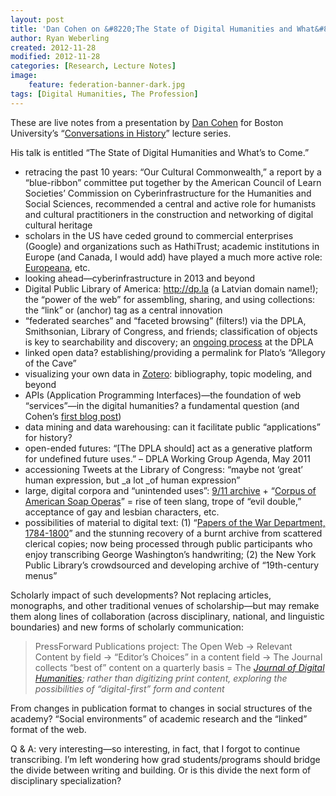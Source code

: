 ```yaml
---
layout: post
title: 'Dan Cohen on &#8220;The State of Digital Humanities and What&#8217;s to Come&#8221;'
author: Ryan Weberling
created: 2012-11-28
modified: 2012-11-28
categories: [Research, Lecture Notes]
image:
    feature: federation-banner-dark.jpg
tags: [Digital Humanities, The Profession]
---
```

<span class="Z3988" title="ctx_ver=Z39.88-2004&rft_val_fmt=info%3Aofi%2Ffmt%3Akev%3Amtx%3Adc&rfr_id=info%3Asid%2Focoins.info%3Agenerator&rft.type=&rft.format=text&rft.title=Dan+Cohen%2C+%22The+State+of+Digital+Humanities+and+What%27s+to+Come%22&rft.source=Ryan+Weberling&rft.date=2012-11-28&rft.identifier=http%3A%2F%2Fryanweberling.com%2F%3Fp%3D132&rft.language=English&rft.subject=DH&rft.aulast=Weberling&rft.aufirst=Ryan"></span>

These are live notes from a presentation by [Dan Cohen](http://www.dancohen.org/) for Boston University&#8217;s &#8220;[Conversations in History](http://www.bu.edu/history/news-events/calendar/?eid=129740)&#8221; lecture series. <!--more-->

His talk is entitled &#8220;The State of Digital Humanities and What&#8217;s to Come.&#8221;

  * retracing the past 10 years: &#8220;Our Cultural Commonwealth,&#8221; a report by a &#8220;blue-ribbon&#8221; committee put together by the American Council of Learn Societies&#8217; Commission on Cyberinfrastructure for the Humanities and Social Sciences, recommended a central and active role for humanists and cultural practitioners in the construction and networking of digital cultural heritage
  * scholars in the US have ceded ground to commercial enterprises (Google) and organizations such as HathiTrust; academic institutions in Europe (and Canada, I would add) have played a much more active role: [Europeana](http://www.europeana.eu/portal/), etc.
  * looking ahead—cyberinfrastructure in 2013 and beyond
  * Digital Public Library of America: <http://dp.la> (a Latvian domain name!); the &#8220;power of the web&#8221; for assembling, sharing, and using collections: the &#8220;link&#8221; or <a> (anchor) tag as a central innovation
  * &#8220;federated searches&#8221; and &#8220;faceted browsing&#8221; (filters!) via the DPLA, Smithsonian, Library of Congress, and friends; classification of objects is key to searchability and discovery; an [ongoing process](http://www.dancohen.org/2012/11/21/dpla-audience-participation-workshop-and-hackfest-at-the-center-for-history-and-new-media/) at the DPLA
  * linked open data? establishing/providing a permalink for Plato&#8217;s &#8220;Allegory of the Cave&#8221;
  * visualizing your own data in [Zotero](http://www.zotero.org): bibliography, topic modeling, and beyond
  * APIs (Application Programming Interfaces)—the foundation of web &#8220;services&#8221;—in the digital humanities? a fundamental question (and Cohen&#8217;s [first blog post](http://www.dancohen.org/2005/11/21/do-apis-have-a-place-in-the-digital-humanities/))
  * data mining and data warehousing: can it facilitate public &#8220;applications&#8221; for history?
  * open-ended futures: &#8220;[The DPLA should] act as a generative platform for undefined future uses.&#8221; &#8211; DPLA Working Group Agenda, May 2011
  * accessioning Tweets at the Library of Congress: &#8220;maybe not &#8216;great&#8217; human expression, but _a lot _of human expression&#8221;
  * large, digital corpora and &#8220;unintended uses&#8221;: [9/11 archive](http://911digitalarchive.org/) + &#8220;[Corpus of American Soap Operas](http://corpus2.byu.edu/soap/)&#8221; = rise of teen slang, trope of &#8220;evil double,&#8221; acceptance of gay and lesbian characters, etc.
  * possibilities of material to digital text: (1) &#8220;[Papers of the War Department, 1784-1800](http://wardepartmentpapers.org/)&#8221; and the stunning recovery of a burnt archive from scattered clerical copies; now being processed through public participants who enjoy transcribing George Washington&#8217;s handwriting; (2) the New York Public Library&#8217;s crowdsourced and developing archive of &#8220;19th-century menus&#8221;

Scholarly impact of such developments? Not replacing articles, monographs, and other traditional venues of scholarship—but may remake them along lines of collaboration (across disciplinary, national, and linguistic boundaries) and new forms of scholarly communication:

> PressForward Publications project: The Open Web -> Relevant Content by field -> &#8220;Editor&#8217;s Choices&#8221; in a content field -> The Journal collects &#8220;best of&#8221; content on a quarterly basis = The _[Journal of Digital Humanities](http://journalofdigitalhumanities.org/); rather than digitizing print content, exploring the possibilities of &#8220;digital-first&#8221; form and content_

From changes in publication format to changes in social structures of the academy? &#8220;Social environments&#8221; of academic research and the &#8220;linked&#8221; format of the web.

Q & A: very interesting—so interesting, in fact, that I forgot to continue transcribing. I&#8217;m left wondering how grad students/programs should bridge the divide between writing and building. Or is this divide the next form of disciplinary specialization?
